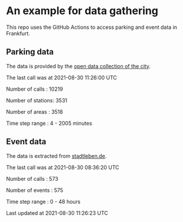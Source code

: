 # An example for data gathering

This repo uses the GitHub Actions to access parking and event data in Frankfurt.

## Parking data
The data is provided by the [open data collection of the city](https://www.offenedaten.frankfurt.de/).

The last call was at 2021-08-30 11:26:00 UTC

Number of calls   : 10219

Number of stations:  3531

Number of areas   :  3518

Time step range   :     4 -  2005 minutes


## Event data
The data is extracted from [stadtleben.de](https://stadtleben.de/frankfurt/).

The last call was at 2021-08-30 08:36:20 UTC

Number of calls   : 573

Number of events  : 575

Time step range   :   0 -  48 hours


Last updated at 2021-08-30 11:26:23 UTC
